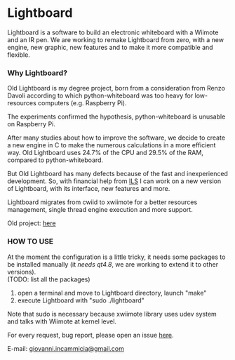 # Lightboard
Lightboard is a software to build an electronic whiteboard with a Wiimote and an IR pen.
We are working to remake Lightboard from zero, with a new engine, new graphic, new features and to make it more compatible and flexible.

### Why Lightboard?
Old Lightboard is my degree project, born from a consideration from Renzo Davoli according to which python-whiteboard was too heavy for low-resources computers (e.g. Raspberry Pi).

The experiments confirmed the hypothesis, python-whiteboard is unusable on Raspberry Pi.

After many studies about how to improve the software, we decide to create a new engine in C to make the numerous calculations in a more efficient way.
Old Lightboard uses 24.7% of the CPU and 29.5% of the RAM, compared to python-whiteboard.

But Old Lightboard has many defects because of the fast and inexperienced development.
So, with financial help from [ILS](http://www.ils.org/) I can work on a new version of Lightboard, with its interface, new features and more.

Lightboard migrates from cwiid to xwiimote for a better resources management, single thread engine execution and more support.

Old project: [here](https://github.com/GiovanniIncammicia/old_lightboard)

### HOW TO USE
At the moment the configuration is a little tricky, it needs some packages to be installed manually (it *needs qt4.8*, we are working to extend it to other versions).  
(TODO: list all the packages)

1. open a terminal and move to Lightboard directory, launch "make"  
2. execute Lightboard with "sudo ./lightboard"


Note that sudo is necessary because xwiimote library uses udev system and talks with Wiimote at kernel level.

For every request, bug report, please open an issue [here](https://github.com/GiovanniIncammicia/lightboard/issues).

E-mail: giovanni.incammicia@gmail.com
